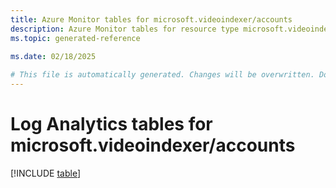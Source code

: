 ```yaml
---
title: Azure Monitor tables for microsoft.videoindexer/accounts
description: Azure Monitor tables for resource type microsoft.videoindexer/accounts
ms.topic: generated-reference
   
ms.date: 02/18/2025

# This file is automatically generated. Changes will be overwritten. Do not change this file directly.
---
```


# Log Analytics tables for microsoft.videoindexer/accounts  

[!INCLUDE [table](~/reusable-content/ce-skilling/azure/includes/azure-monitor/reference/tables/microsoft-videoindexer_accounts-include.md)]

